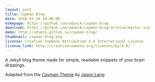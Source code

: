 ```yaml
---
layout: post
title: Cayman Blog
date: 2016-01-29 10:00:00
homepage: https://github.com/adueck/cayman-blog
download: https://github.com/adueck/cayman-blog/archive/master.zip
demo: http://adueck.github.io/cayman-blog/
thumbnail: cayman-blog.png
license: Creative Commons Attribution 4.0 International License
license_link: http://creativecommons.org/licenses/by/4.0/
---
```


A Jekyll blog theme made for simple, readable snippets of your brain
drippings.

Adapted from the [Cayman Theme](https://github.com/jasonlong/cayman-theme)
by [Jason Lang](https://github.com/jasonlong)
